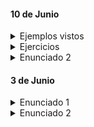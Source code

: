 #### 10 de Junio

<details>
  <summary> Ejemplos vistos </summary>
  
```sql
  
SELECT * FROM alumnos
WHERE NOT edad = 12;

SELECT * FROM alumnos WHERE nombre LIKE 'a%';

SELECT * FROM alumnos WHERE nombre LIKE '%a';

SELECT * FROM alumnos WHERE nombre LIKE '%a%';

SELECT * FROM alumnos WHERE nombre LIKE 'g%a';

SELECT * FROM alumnos
ORDER BY edad;

SELECT * FROM alumnos
ORDER BY edad DESC;

SELECT * FROM alumnos
ORDER BY nombre;
                                                                                       
SELECT * FROM alumnos
ORDER BY nombre DESC;
                                                                                       
SELECT *
FROM alumnos
WHERE edad IS NULL; 

SELECT *
FROM alumnos
WHERE edad IS NOT NULL; 
                                                                                 
UPDATE alumnos
SET nombre = "Alfredo", edad = 12
WHERE id = 1;
                                                                                       
UPDATE alumnos
SET nombre = "Alfredo", edad = 12
WHERE id IS NULL;                                                                                    

SELECT * FROM alumnos
LIMIT 3; 

SELECT * FROM alumnos
WHERE edad > 12
LIMIT 3; 
  
CREATE TABLE mascotas (
  id     INT NOT NULL AUTO_INCREMENT PRIMARY KEY,
  nombre VARCHAR(100) NOT NULL,
  edad   INT NOT NULL,
  genero VARCHAR(50) NOT NULL
);

create table usuarios (
  nombre varchar(20),
  clave varchar(10),
  primary key(nombre)
 );

INSERT INTO mascotas (nombre, edad, genero)
VALUES
  ("Pepo",5,"macho"),
  ("Lolo",2,"hembra");

ALTER TABLE personas
ADD dni INT; 

ALTER TABLE personas
DROP COLUMN dni; 

ALTER TABLE productos
ADD precio INT; 

SELECT * FROM productos
WHERE nombre LIKE '%o%';

SELECT * FROM productos
WHERE nombre LIKE '%o%r%'; -- 

FLOAT
-- con .

ALTER TABLE productos
MODIFY COLUMN precio FLOAT; 

DATE 
-- YYYY-MM-DD
-- "2022-03-01"

DATETIME 
-- YYYY-MM-DD HH:MI:SS

SELECT MIN(precio)
FROM productos;

SELECT MIN(precio)
FROM productos WHERE id >= 10 ;

SELECT MAX(precio)
FROM productos;

SELECT COUNT(precio)
FROM productos
WHERE condicion;

SELECT AVG(precio)
FROM productos
WHERE condicion;  

SELECT SUM(precio)
FROM productos
WHERE condicion; 

ALTER TABLE productos CHANGE precio precioUnitario FLOAT;

SELECT precio
FROM productos
WHERE precio BETWEEN value1 AND value2; 

SELECT precio 
from productos 
WHERE id BETWEEN 1 and 5;

SELECT max(precio)
FROM productos 
WHERE id BETWEEN 1 and 6;

```

</details>

<details>
  
  <summary> Ejercicios </summary>

1. Seleccionar todos los datos de aquellos
clientes que tienen el número de DNI más alto.
2. Seleccionar la cantidad de clientes que están
registrados en la base de datos.
3. seleccionar el nombre y categoría de aquellos
alojamientos que sirven para alojar a la mayor cantidad
de personas.
4. seleccionar el nombre y categoría de aquellos
alojamientos que sirven para alojar a la menor cantidad
de personas.
5. ¿Cuál es la cantidad promedio de personas
que puede llegar a alojar la empresa?
6. ¿De cuántos pisos es el alojamiento más
grande que ofrece la empresa?
7. ¿Cuál es el paquete de viaje más caro?
8. ¿Cuál es precio promedio de los paquetes de viaje?
9. ¿Cuál fué el ingreso total que producen las reservas
registradas?
10. ¿Cuántas reservas se registraron para las fiestas
de fin de año? (desde el 23 de diciembre hasta 2 de Enero)
11. ¿Cuántos alojamientos sirven para alojar hasta 3 personas?
12. ¿Cuántas reservas realizó el cliente con id igual a 12?
13. ¿Cuál es la cantidad máxima de personas que puede
alojar la empresa?

</details>


<details> 
  <summary> Enunciado 2 </summary>

-	Una empresa quiere sistematizar la gestión de su negocio, para ello decidió hacer un sistema donde pudiera controlar lo siguiente:
```
a.	Control de stock
b.	Clientes 
c.	Proveedores 
d.	Facturación 	
```
 - Las tablas necesarias son:
```  
Clientes:
	cod_cliente
	dni o cuit
	nombre o razón social 
	dirección
	teléfono 
	celular 
	fax
	mail
	website
	contacto
* los clientes pueden ser una empresa o una persona.

Productos:
	cod_producto
	descripción 
	stock
	precio unitario 
	stock mínimo
	
*los productos también pueden ser servicios. Deberán definir que atributos que pueden tener.

Proveedores:
	cod_proveedor
	cuit
	razón social 
	dirección
	teléfono 
	fax
	mail
	website
	contacto

```
  
- Ejercicios

1.	Insertar 10 filas en cada tabla 
2.	Seleccione todos los datos de todas las filas de la tabla de clientes.
3.	Seleccione los datos del cliente nro. 6
4.	Seleccione apellido, nombre, teléfono y celular de todos clientes cuyo apellido termine con “ez”.
5.	Seleccione código y descripción de todos los productos cuyo precio unitario sea mayor a $ 50.
6.	Borre los datos del cliente nro. 10
7.	Modifique la dirección del cliente nro. 10 a San Juan 1234
8.	Seleccione todos los productos cuyo stock mínimo sea mayor a 3 
9.	Seleccione todos los productos con un precio unitario entre $20 y $100
10.	Seleccione todos los clientes que poseen website. 
11.	Borre todas las compras hechas al proveedor nro. 10 
12.	Modifique la dirección del proveedor nro. 3 a San Martin 12345
13.	Liste todas las compras realizadas el 01/04/2017
14.	Liste todas las compras del producto nro. 5 hechas al proveedor nro. 1 
15.	Liste los códigos de producto que se compraron al proveedor nro. 5 por más de 10 unidades.

  
</details>

#### 3 de Junio

<details>
  
  <summary> Enunciado 1 </summary>
  
  
- Crear dos bases de datos:
  - personas
  - automotores

- Personas debe tener dos tablas:
  
- clientes:
  - Dni
  - nombre
  - Dirección
  - Teléfono

- empleados:
  - Dni
  - Apellido y nombre
  - Dirección
  - Teléfono
  - Mail
  - Cargo
  - edad

Automotores debe tener una tabla:

- Ambulancias:
  - Patente
  - nombreDeChofer


2) Proponer las consultas para realizar lo siguiente:
  
```
a. ingresar 5 filas de datos en cada tabla
b. agregar la columna "numeroDeSocio" en la tabla clientes
c. agregar la columna "numLegajo" en la tabla empleados
d. agregar la columna "numeroDeUnidad" en la tabla ambulancias
e. actualizar la dirección de dos clientes a elección con el valor "Calle Falsa 123"
f. actualizar el mail de un empleado a elección con el valor "hola@gmail.com"
g. actualizar el nombre del chofer de una ambulancia a elección con el valor "Rodolfo"
h. eliminar a los empleados que tienen una edad mayor o igual a 65
i. eliminar a todos los clientes que tienen un número de teléfono menor al 40000000
j. eliminar a todos los clientes que se llamen "Equis"
```

</details>


<details>
  
  <summary> Enunciado 2 </summary>
  
  
- Una Empresa de Turismo quiere llevar una base de datos de sus Clientes, Paquetes de Viajes
(paquetes de viajes ya armados), Alojamientos, Reservas y Forma de Pago. 

```
Clientes:
id
Nombre
Apellido
Dirección
Dni
Teléfono
Celular


Alojamientos:
id
Nombre
Categoría
Dirección
Teléfono
Cantidad de Personas
Cantidad de Pisos


Reservas:
(aquí, el id de cliente y el id de alojamiento se ingresa a mano, no es automático)
Cliente id
Alojamiento id
Paquete de viaje
Fecha de inicio
Fecha de fin
Cantidad de Personas
Lugar
Cantidad de días
Cantidad de noches
Precio
Cantidad de Excursiones
tipo de viaje (Aéreo-Bus-Barco)
```

1.   Recordar que las consultas realizadas deben estar en un archivo .sql utilizando la herramienta Mysql Workbench.
2.   Elegir un nombre para la empresa de Turismo. Crear la base de datos utilizando el nombre elegido.
3.   Escribir los create de las tablas. 
4.   Insertar 20 filas en cada tabla. Las 20 inserciones deben ser realizadas mediante una sola consulta.
     Entre las inserciones correspondientes a la tabla de clientes, deben existir:
     - un cliente con el apellido "Garcia"
     - un cliente con el apellido "Garciorela"
     - un cliente con el apellido "Gimenez"
     - un cliente con el apellido "Juarez"
     - un cliente con el apellido "Haez"
5.   Seleccione todos los datos de todas las filas de la tabla de clientes.
6.   Seleccione los datos del cliente nro. 6 (utilizar la variable id..
7.   Seleccione apellido, nombre, teléfono y celular de todos clientes cuyo apellido comience
con ‘Gar’.
8.   Seleccione apellido, nombre, teléfono y celular de todos clientes cuyo apellido termine
con ‘ez’.
9.   Seleccione apellido, nombre, teléfono y celular de todos clientes cuyo apellido contenga
     los caracteres ‘ar’ en algun lugar del apellido.
10. Modifique la dirección del cliente nro. 10 a "San Juan 1234"
11. Borre los datos del cliente nro. 10
12.
a-  Seleccione todos los paquetes de viaje que tengan mas de 3 excursiones, los resultados deberán estar ordenados
    alfabéticamente por lugar.
b-  Seleccione todos los paquetes de viaje que tengan mas de 3 excursiones ordenados de mayor a menor por cantidad de días.
    
13. Seleccione todos los paquetes de viaje de dos días de duración que cuesten mas de $6.000,50
14. Seleccione todas las reservas desde el 01/05/2017 hasta el 10/05/2017 ordenadas por
fecha descendente.
15. Borre todas las reservas pertenecientes al cliente nro. 10
16. Modifique la dirección del alojamiento nro. 3 a Belgrano 15897
17. Liste las reservas entre el 01/04/2017 hasta el 30/04/2017 para mas de 2 personas.
18. Borrar los datos del cliente nro. 6.
19. Agregar dos filas en la tabla Reservas donde los paquetes de viajes se llamen "Paquete Bariloche"
y sus dias y noches deberán ser:
- 3 dias y 4 noches
- 10 dias y 11 noches
20. Modifique la cantidad de días y noches de los paquetes llamados "Paquete a Bariloche"; los nuevos días y noches ofrecidos deberán ser de de 7 y 8, respectivamente.




  
</details>
